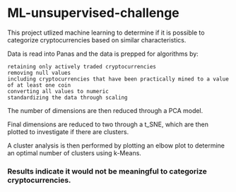# ML-unsupervised-challenge

This project utlized machine learning to determine if it is possible to categorize cryptocurrencies based on similar characteristics.  

Data is read into Panas and the data is prepped for algorithms by:

    retaining only actively traded cryptocurrencies
    removing null values
    including cryptocurrencies that have been practically mined to a value of at least one coin
    converting all values to numeric
    standardizing the data through scaling
    
The number of dimensions are then reduced through a PCA model.

Final dimensions are reduced to two through a t_SNE, which are then plotted to investigate if there are clusters.

A cluster analysis is then performed by plotting an elbow plot to determine an optimal number of clusters using k-Means.

### Results indicate it would not be meaningful to categorize cryptocurrencies.
    

